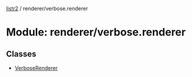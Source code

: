 [listr2](../README.md) / renderer/verbose.renderer

# Module: renderer/verbose.renderer

## Classes

- [VerboseRenderer](../classes/renderer_verbose_renderer.verboserenderer.md)
